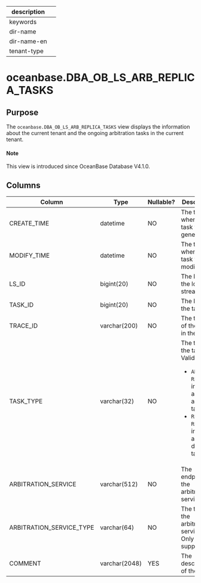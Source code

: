 | description ||
|---|---|
| keywords ||
| dir-name ||
| dir-name-en ||
| tenant-type ||

# oceanbase.DBA_OB_LS_ARB_REPLICA_TASKS

## Purpose

The `oceanbase.DBA_OB_LS_ARB_REPLICA_TASKS` view displays the information about the current tenant and the ongoing arbitration tasks in the current tenant. 

<main id="notice" type='explain'>
  <h4>Note</h4>
  <p>This view is introduced since OceanBase Database V4.1.0. </p>
</main>

## Columns

| Column | Type | Nullable? | Description |
| --- | --- | --- | --- |
| CREATE_TIME | datetime | NO | The time when the task was generated. |
| MODIFY_TIME | datetime | NO | The time when the task was modified. |
| LS_ID | bigint(20) | NO | The ID of the log stream. |
| TASK_ID | bigint(20) | NO | The ID of the task. |
| TRACE_ID | varchar(200) | NO | The trace ID of the task in the log. |
| TASK_TYPE | varchar(32) | NO | The type of the task. Valid values:<ul><li> `ADD REPLICA`: indicates a replica adding task.  </li><li> `REMOVE REPLICA`: indicates a replica deletion task.</li></ul> |
| ARBITRATION_SERVICE | varchar(512) | NO | The endpoint of the arbitration service. |
| ARBITRATION_SERVICE_TYPE | varchar(64) | NO | The type of the arbitration service. Only `ADDR` is supported. |
| COMMENT | varchar(2048) | YES | The description of the task. |
